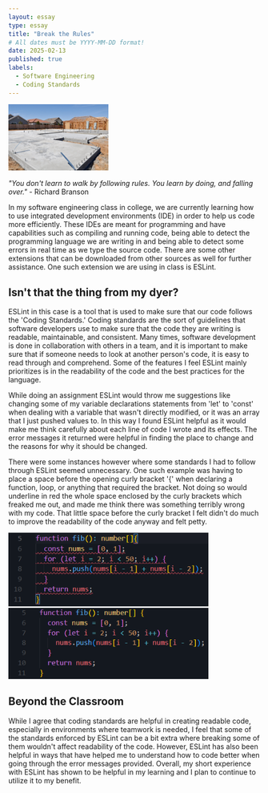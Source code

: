 ```yaml
---
layout: essay
type: essay
title: "Break the Rules"
# All dates must be YYYY-MM-DD format!
date: 2025-02-13
published: true
labels:
  - Software Engineering
  - Coding Standards
---
```


<img width="200px" class="rounded float-start pe-4" src="../img/standards/standards.jpeg">

*"You don't learn to walk by following rules. You learn by doing, and falling over."* - Richard Branson

In my software engineering class in college, we are currently learning how to use integrated development environments (IDE) in order to help us code more efficiently. These IDEs are meant for programming and have capabilities such as compiling and running code, being able to detect the programming language we are writing in and being able to detect some errors in real time as we type the source code. There are some other extensions that can be downloaded from other sources as well for further assistance. One such extension we are using in class is ESLint. 

## Isn't that the thing from my dyer?

ESLint in this case is a tool that is used to make sure that our code follows the 'Coding Standards.' Coding standards are the sort of guidelines that software developers use to make sure that the code they are writing is readable, maintainable, and consistent. Many times, software development is done in collaboration with others in a team, and it is important to make sure that if someone needs to look at another person's code, it is easy to read through and comprehend. Some of the features I feel ESLint mainly prioritizes is in the readability of the code and the best practices for the language.

While doing an assignment ESLint would throw me suggestions like changing some of my variable declarations statements from 'let' to 'const' when dealing with a variable that wasn't directly modified, or it was an array that I just pushed values to. In this way I found ESLint helpful as it would make me think carefully about each line of code I wrote and its effects. The error messages it returned were helpful in finding the place to change and the reasons for why it should be changed.

There were some instances however where some standards I had to follow through ESLint seemed unnecessary. One such example was having to place a space before the opening curly bracket '{' when declaring a function, loop, or anything that required the bracket. Not doing so would underline in red the whole space enclosed by the curly brackets which freaked me out, and made me think there was something terribly wrong with my code. That little space before the curly bracket I felt didn't do much to improve the readability of the code anyway and felt petty. 

<div class="text-center p-4">
  <img width="400px" 
       src="../img/standards/Screenshot 2025-02-12 224234.png" 
       class="img-thumbnail" >
  <img width="400px" 
       src="../img/standards/Screenshot 2025-02-12 224312.png" 
       class="img-thumbnail" >
</div>

## Beyond the Classroom
While I agree that coding standards are helpful in creating readable code, especially in environments where teamwork is needed, I feel that some of the standards enforced by ESLint can be a bit extra where breaking some of them wouldn't affect readability of the code. However, ESLint has also been helpful in ways that have helped me to understand how to code better when going through the error messages provided. Overall, my short experience with ESLint has shown to be helpful in my learning and I plan to continue to utilize it to my benefit.
